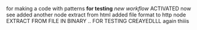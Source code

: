 for making a code with patterns
**for testing** 
*new workflow*
ACTIVATED
now see
added another node
extract from html
added file format to http node
EXTRACT FROM FILE IN BINARY ..
FOR TESTING
CREAYEDLLL
again thiiis
